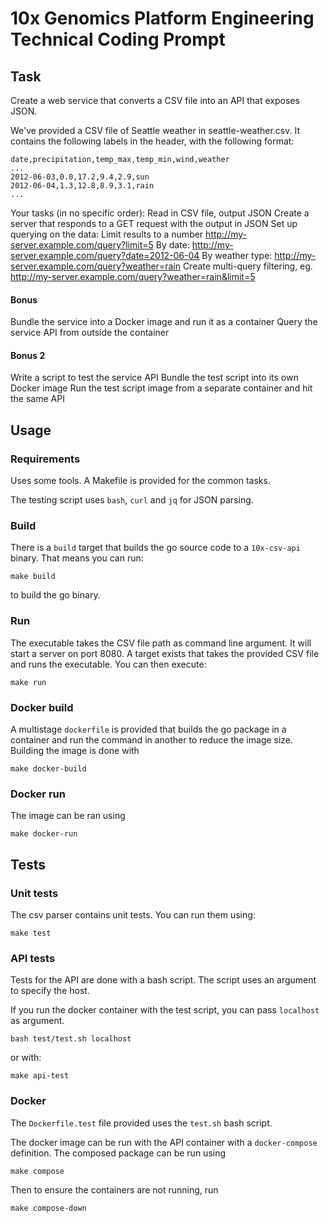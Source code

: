 # 10x Genomics Platform Engineering Technical Coding Prompt

## Task 
Create a web service that converts a CSV file into an API that exposes JSON.

We've provided a CSV file of Seattle weather in seattle-weather.csv. It contains the following labels in the header, with the following format:

```
date,precipitation,temp_max,temp_min,wind,weather
...
2012-06-03,0.0,17.2,9.4,2.9,sun
2012-06-04,1.3,12.8,8.9,3.1,rain
...
```

Your tasks (in no specific order):
Read in CSV file, output JSON
Create a server that responds to a GET request with the output in JSON
Set up querying on the data:
Limit results to a number http://my-server.example.com/query?limit=5
By date: http://my-server.example.com/query?date=2012-06-04
By weather type: http://my-server.example.com/query?weather=rain
Create multi-query filtering, eg. http://my-server.example.com/query?weather=rain&limit=5

#### Bonus
Bundle the service into a Docker image and run it as a container
Query the service API from outside the container
#### Bonus 2
Write a script to test the service API
Bundle the test script into its own Docker image
Run the test script image from a separate container and hit the same API

## Usage

### Requirements
Uses some tools. A Makefile is provided for the common tasks.

The testing script uses `bash`, `curl` and `jq` for JSON parsing.

### Build
There is a `build` target that builds the go source code to a `10x-csv-api` binary.
That means you can run: 
```
make build
```
to build the go binary.

### Run
The executable takes the CSV file path as command line argument. It will start a server on port 8080.
A target exists that takes the provided CSV file and runs the executable. You can then execute: 
```
make run
```


### Docker build
A multistage `dockerfile` is provided that builds the go package in a container and run the command in another to reduce the image size. Building the image is done with
```
make docker-build
```
### Docker run
The image can be ran using
```
make docker-run
```

## Tests
### Unit tests
The csv parser contains unit tests. You can run them using:
```
make test
```
### API tests
Tests for the API are done with a bash script. The script uses an argument to specify the host.

If you run the docker container with the test script, you can pass `localhost` as argument.
```
bash test/test.sh localhost
```
or with: 
```
make api-test
```

### Docker
The `Dockerfile.test` file provided uses the `test.sh` bash script.

The docker image can be run with the API container with a `docker-compose` definition.
The composed package can be run using 
```
make compose
```
Then to ensure the containers are not running, run 
```
make compose-down
```


